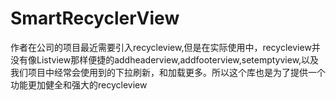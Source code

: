 # SmartRecyclerView

作者在公司的项目最近需要引入recycleview,但是在实际使用中，recycleview并没有像Listview那样便捷的addheaderview,addfooterview,setemptyview,以及我们项目中经常会使用到的下拉刷新，和加载更多。所以这个库也是为了提供一个功能更加健全和强大的recycleview
